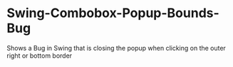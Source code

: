 # Swing-Combobox-Popup-Bounds-Bug
Shows a Bug in Swing that is closing the popup when clicking on the outer right or bottom border
